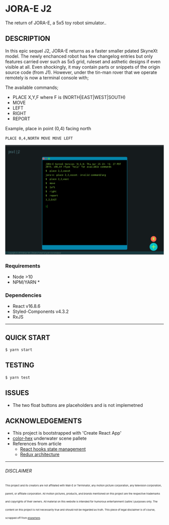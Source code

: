 # JORA-E J2
The return of JORA-E, a 5x5 toy robot simulator..

## DESCRIPTION

In this epic sequel J2, JORA-E returns as a faster smaller pdated SkyneXt model. The newly enchanced robot has few changelog entries but only features carried over such as 5x5 grid, ruleset and asthetic designs if even visible at all. Even shockingly, it may contain parts or snippets of the origin source code (from J1). However, under the tin-man rover that we operate remotely is now a terminal console with;

The available commands;
- PLACE X,Y,F where F is (NORTH|EAST|WEST|SOUTH)
- MOVE
- LEFT
- RIGHT
- REPORT

Example, place in point (0,4) facing north
```
PLACE 0,4,NORTH MOVE MOVE LEFT
```

![Screenshot](screenshot.png)

### Requirements
* Node >10
* NPM/YARN *

### Dependencies
* React v16.8.6
* Styled-Components v4.3.2
* RxJS

---

## QUICK START

```
$ yarn start
```

## TESTING

```
$ yarn test
```

## ISSUES

- The two float buttons are placeholders and is not implemetned


## ACKNOWLEDGEMENTS

- This project is bootstrapped with 'Create React App'
- [color-hex][2] underwater scene pallete
- References from article
    - [React hooks state management][3]
    - [Redux architecture][4]

---

[1]: https://github.com/daxeh/jora-e-client
[2]: https://www.color-hex.com/color-palette/74932
[3]: https://medium.com/simply/state-management-with-react-hooks-and-context-api-at-10-lines-of-code-baf6be8302c
[4]: https://dev.to/hirodeath/similar-redux-architecture-example-powered-by-react-hooks-api-hdg

###### DISCLAIMER

<sup><sup><sup>This project and its creators are not affiliated with Wall-E or Terminator,
any motion picture corporation, any television corporation, parent, or affiliate corporation.
All motion pictures, products, and brands mentioned on this project are the respective trademarks
and copyrights of their owners. All material on this website is intended for humorous entertainment
(satire ) purposes only. The content on this project is not necessarily true and should not
be regarded as truth. This piece of legal disclaimer is of course, scrapped off from [elsewhere][2].</sup></sup></sup>
